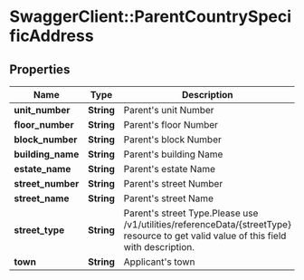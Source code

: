 # SwaggerClient::ParentCountrySpecificAddress

## Properties
Name | Type | Description | Notes
------------ | ------------- | ------------- | -------------
**unit_number** | **String** | Parent&#x27;s unit Number | [optional] 
**floor_number** | **String** | Parent&#x27;s floor Number | [optional] 
**block_number** | **String** | Parent&#x27;s block Number | [optional] 
**building_name** | **String** | Parent&#x27;s building Name | [optional] 
**estate_name** | **String** | Parent&#x27;s estate Name | [optional] 
**street_number** | **String** | Parent&#x27;s street Number | [optional] 
**street_name** | **String** | Parent&#x27;s street Name | [optional] 
**street_type** | **String** | Parent&#x27;s street Type.Please use /v1/utilities/referenceData/{streetType} resource to get valid value of this field with description. | [optional] 
**town** | **String** | Applicant&#x27;s town | [optional] 

